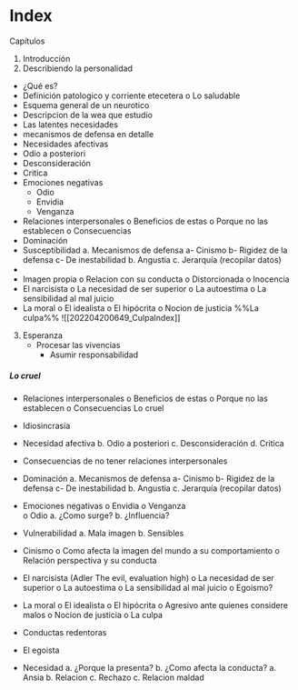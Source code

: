 # Index
Capítulos
1.	Introducción
2.	Describiendo la personalidad
-	¿Qué es?
- Definición patologico y corriente etecetera o	Lo saludable
- Esquema general de un neurotico
-	Descripcion de la wea que estudio 
-	Las latentes necesidades 
-	mecanismos de defensa en detalle
-	Necesidades afectivas
-	Odio a posteriori
-	Desconsideración
-	Critica
-	Emociones negativas
	-	Odio
	-	Envidia
	-	Venganza
-	Relaciones interpersonales
o	Beneficios de estas
o	Porque no las establecen
o	Consecuencias
-	Dominación
-	Susceptibilidad
a.	Mecanismos de defensa
	a-	Cinismo
	b-	Rigidez de la defensa
c-	De inestabilidad
b.	Angustia
c.	Jerarquía (recopilar datos)
-	
-	Imagen propia
o	Relacion con su conducta
o	Distorcionada
o	Inocencia
-	El narcisista
o	La necesidad de ser superior
o	La autoestima
o	La sensibilidad al mal juicio
-	La moral
o	El idealista
o	El hipócrita
o	Nocion de justicia
%%La culpa%%
	![[202204200649_CulpaIndex]]

3.	Esperanza
	- Procesar las vivencias
		- Asumir responsabilidad


##### Lo cruel

-	Relaciones interpersonales
o	Beneficios de estas
o	Porque no las establecen
o	Consecuencias
Lo cruel

-	Idiosincrasia
-	Necesidad afectiva
b.	Odio a posteriori
c.	Desconsideración
d.	Critica
-	Consecuencias de no tener relaciones interpersonales
-	Dominación
a.	Mecanismos de defensa
a-	Cinismo
b-	Rigidez de la defensa
c-	De inestabilidad
b.	Angustia
c.	Jerarquía (recopilar datos)
-	Emociones negativas
o	Envidia	
o	Venganza	
o	Odio
a.	¿Como surge?
b.	¿Influencia?
-	Vulnerabilidad
a.	Mala imagen
b.	Sensibles
-	Cinismo
o	Como afecta la imagen del mundo a su comportamiento
o	Relación perspectiva y su conducta
-	El narcisista
(Adler
The evil, evaluation high)
o	La necesidad de ser superior
o	La autoestima
o	La sensibilidad al mal juicio
o	Egoismo?
-	La moral
o	El idealista
o	El hipócrita
o	Agresivo ante quienes considere malos
o	Nocion de justicia
o	La culpa
-	Conductas redentoras
-	El egoista
-	Necesidad 
a.	¿Porque la presenta?
b.	¿Como afecta la conducta?
a.	Ansia
b.	Relacion
c.	Rechazo
c.	Relacion maldad
